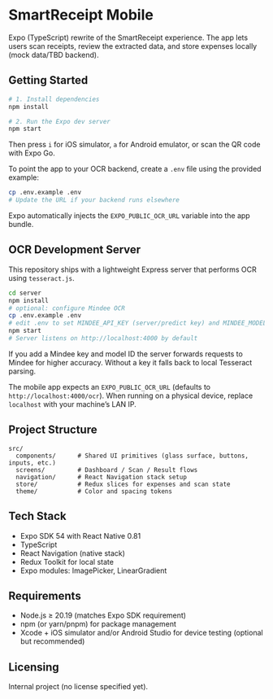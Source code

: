 # SmartReceipt Mobile

Expo (TypeScript) rewrite of the SmartReceipt experience. The app lets users scan receipts, review the extracted data, and store expenses locally (mock data/TBD backend).

## Getting Started

```bash
# 1. Install dependencies
npm install

# 2. Run the Expo dev server
npm start
```

Then press `i` for iOS simulator, `a` for Android emulator, or scan the QR code with Expo Go.

To point the app to your OCR backend, create a `.env` file using the provided example:

```bash
cp .env.example .env
# Update the URL if your backend runs elsewhere
```

Expo automatically injects the `EXPO_PUBLIC_OCR_URL` variable into the app bundle.

## OCR Development Server

This repository ships with a lightweight Express server that performs OCR using `tesseract.js`.

```bash
cd server
npm install
# optional: configure Mindee OCR
cp .env.example .env
# edit .env to set MINDEE_API_KEY (server/predict key) and MINDEE_MODEL_ID
npm start
# Server listens on http://localhost:4000 by default
```

If you add a Mindee key and model ID the server forwards requests to Mindee for higher accuracy. Without a key it falls back to local Tesseract parsing.

The mobile app expects an `EXPO_PUBLIC_OCR_URL` (defaults to `http://localhost:4000/ocr`). When running on a physical device, replace `localhost` with your machine’s LAN IP.

## Project Structure

```
src/
  components/      # Shared UI primitives (glass surface, buttons, inputs, etc.)
  screens/         # Dashboard / Scan / Result flows
  navigation/      # React Navigation stack setup
  store/           # Redux slices for expenses and scan state
  theme/           # Color and spacing tokens
```

## Tech Stack

- Expo SDK 54 with React Native 0.81
- TypeScript
- React Navigation (native stack)
- Redux Toolkit for local state
- Expo modules: ImagePicker, LinearGradient

## Requirements

- Node.js ≥ 20.19 (matches Expo SDK requirement)
- npm (or yarn/pnpm) for package management
- Xcode + iOS simulator and/or Android Studio for device testing (optional but recommended)

## Licensing

Internal project (no license specified yet).
